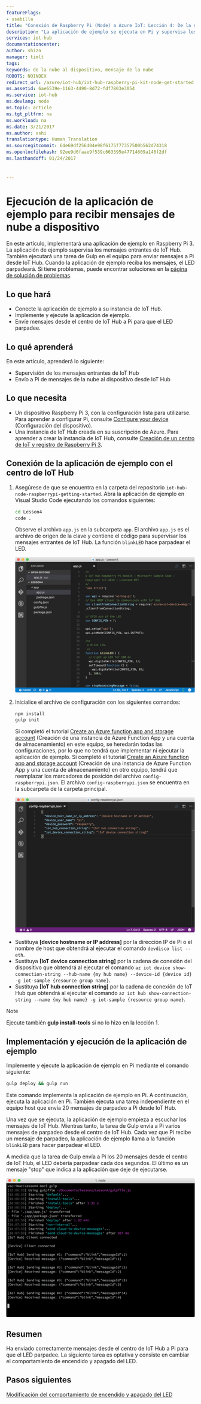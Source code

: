```yaml
---
featureFlags:
- usabilla
title: "Conexión de Raspberry Pi (Node) a Azure IoT: Lección 4: De la nube al dispositivo | Microsoft Docs"
description: "La aplicación de ejemplo se ejecuta en Pi y supervisa los mensajes entrantes de IoT Hub. Una nueva tarea de Gulp envía mensajes a Pi desde su centro de IoT para que parpadee el LED."
services: iot-hub
documentationcenter: 
author: shizn
manager: timlt
tags: 
keywords: de la nube al dispositivo, mensaje de la nube
ROBOTS: NOINDEX
redirect_url: /azure/iot-hub/iot-hub-raspberry-pi-kit-node-get-started
ms.assetid: 6ae6539e-1163-4490-8d72-fdf7803e3054
ms.service: iot-hub
ms.devlang: node
ms.topic: article
ms.tgt_pltfrm: na
ms.workload: na
ms.date: 3/21/2017
ms.author: xshi
translationtype: Human Translation
ms.sourcegitcommit: 64e69df256404e98f6175f77357500b562d74318
ms.openlocfilehash: 92ee9d6faae9f539c663395e47714609a146f2df
ms.lasthandoff: 01/24/2017


---
```

# <a name="run-the-sample-application-to-receive-cloud-to-device-messages"></a>Ejecución de la aplicación de ejemplo para recibir mensajes de nube a dispositivo
En este artículo, implementará una aplicación de ejemplo en Raspberry Pi 3. La aplicación de ejemplo supervisa los mensajes entrantes de IoT Hub. También ejecutará una tarea de Gulp en el equipo para enviar mensajes a Pi desde IoT Hub. Cuando la aplicación de ejemplo reciba los mensajes, el LED parpadeará. Si tiene problemas, puede encontrar soluciones en la [página de solución de problemas](iot-hub-raspberry-pi-kit-node-troubleshooting.md).

## <a name="what-you-will-do"></a>Lo que hará
* Conecte la aplicación de ejemplo a su instancia de IoT Hub.
* Implemente y ejecute la aplicación de ejemplo.
* Envíe mensajes desde el centro de IoT Hub a Pi para que el LED parpadee.

## <a name="what-you-will-learn"></a>Lo qué aprenderá
En este artículo, aprenderá lo siguiente:
* Supervisión de los mensajes entrantes de IoT Hub
* Envío a Pi de mensajes de la nube al dispositivo desde IoT Hub

## <a name="what-you-need"></a>Lo que necesita
* Un dispositivo Raspberry Pi 3, con la configuración lista para utilizarse. Para aprender a configurar Pi, consulte [Configure your device](iot-hub-raspberry-pi-kit-node-lesson1-configure-your-device.md) (Configuración del dispositivo).
* Una instancia de IoT Hub creada en su suscripción de Azure. Para aprender a crear la instancia de IoT Hub, consulte [Creación de un centro de IoT y registro de Raspberry Pi 3](iot-hub-raspberry-pi-kit-node-lesson2-prepare-azure-iot-hub.md).

## <a name="connect-the-sample-application-to-your-iot-hub"></a>Conexión de la aplicación de ejemplo con el centro de IoT Hub
1. Asegúrese de que se encuentra en la carpeta del repositorio `iot-hub-node-raspberrypi-getting-started`. Abra la aplicación de ejemplo en Visual Studio Code ejecutando los comandos siguientes:
   
   ```bash
   cd Lesson4
   code .
   ```
   
   Observe el archivo `app.js` en la subcarpeta `app`. El archivo `app.js` es el archivo de origen de la clave y contiene el código para supervisar los mensajes entrantes de IoT Hub. La función `blinkLED` hace parpadear el LED.
   
   ![Estructura del repositorio en la aplicación de ejemplo](media/iot-hub-raspberry-pi-lessons/lesson4/repo_structure.png)
2. Inicialice el archivo de configuración con los siguientes comandos:
   
   ```bash
   npm install
   gulp init
   ```
   
   Si completó el tutorial [Create an Azure function app and storage account](iot-hub-raspberry-pi-kit-node-lesson3-deploy-resource-manager-template.md) (Creación de una instancia de Azure Function App y una cuenta de almacenamiento) en este equipo, se heredarán todas las configuraciones, por lo que no tendrá que implementar ni ejecutar la aplicación de ejemplo. Si completó el tutorial [Create an Azure function app and storage account](iot-hub-raspberry-pi-kit-node-lesson3-deploy-resource-manager-template.md) (Creación de una instancia de Azure Function App y una cuenta de almacenamiento) en otro equipo, tendrá que reemplazar los marcadores de posición del archivo `config-raspberrypi.json`. El archivo `config-raspberrypi.json` se encuentra en la subcarpeta de la carpeta principal.
   
   ![Contenido del archivo config-raspberrypi.json](media/iot-hub-raspberry-pi-lessons/lesson4/config_raspberrypi.png)

* Sustituya **[device hostname or IP address]** por la dirección IP de Pi o el nombre de host que obtendrá al ejecutar el comando `devdisco list --eth`.
* Sustituya **[IoT device connection string]** por la cadena de conexión del dispositivo que obtendrá al ejecutar el comando `az iot device show-connection-string --hub-name {my hub name} --device-id {device id} -g iot-sample {resource group name}`.
* Sustituya **[IoT hub connection string]** por la cadena de conexión de IoT Hub que obtendrá al ejecutar el comando `az iot hub show-connection-string --name {my hub name} -g iot-sample {resource group name}`.

> [!NOTE]
> Ejecute también **gulp install-tools** si no lo hizo en la lección 1.

## <a name="deploy-and-run-the-sample-application"></a>Implementación y ejecución de la aplicación de ejemplo
Implemente y ejecute la aplicación de ejemplo en Pi mediante el comando siguiente:

```bash
gulp deploy && gulp run
```

Este comando implementa la aplicación de ejemplo en Pi. A continuación, ejecuta la aplicación en Pi. También ejecuta una tarea independiente en el equipo host que envía 20 mensajes de parpadeo a Pi desde IoT Hub.

Una vez que se ejecuta, la aplicación de ejemplo empieza a escuchar los mensajes de IoT Hub. Mientras tanto, la tarea de Gulp envía a Pi varios mensajes de parpadeo desde el centro de IoT Hub. Cada vez que Pi recibe un mensaje de parpadeo, la aplicación de ejemplo llama a la función `blinkLED` para hacer parpadear el LED.

A medida que la tarea de Gulp envía a Pi los 20 mensajes desde el centro de IoT Hub, el LED debería parpadear cada dos segundos. El último es un mensaje "stop" que indica a la aplicación que deje de ejecutarse.

![Aplicación de ejemplo con comandos de Gulp y mensajes de parpadeo](media/iot-hub-raspberry-pi-lessons/lesson4/gulp_blink.png)

## <a name="summary"></a>Resumen
Ha enviado correctamente mensajes desde el centro de IoT Hub a Pi para que el LED parpadee. La siguiente tarea es optativa y consiste en cambiar el comportamiento de encendido y apagado del LED.

## <a name="next-steps"></a>Pasos siguientes
[Modificación del comportamiento de encendido y apagado del LED](iot-hub-raspberry-pi-kit-node-lesson4-change-led-behavior.md)


